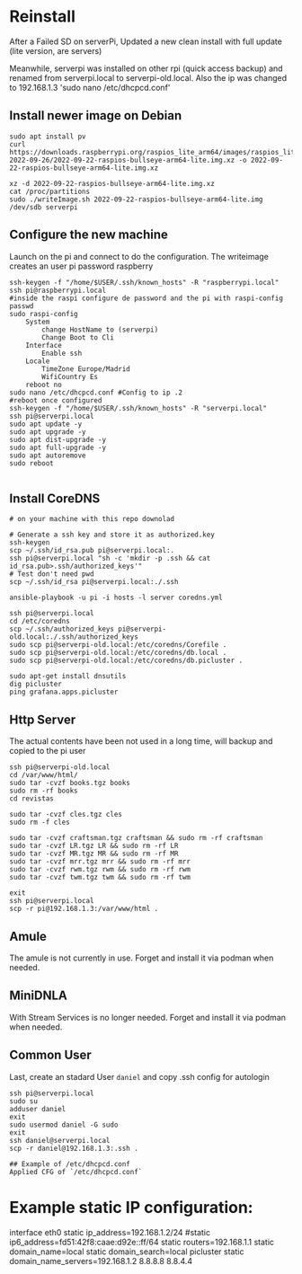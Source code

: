 # Reinstall
After a Failed SD on serverPi, Updated a new clean install with full update (lite version, are servers)

Meanwhile, serverpi was installed on other rpi (quick access backup) and renamed from serverpi.local to serverpi-old.local.
Also the ip was changed to 192.168.1.3 'sudo nano /etc/dhcpcd.conf'

## Install newer image on Debian
```
sudo apt install pv
curl https://downloads.raspberrypi.org/raspios_lite_arm64/images/raspios_lite_arm64-2022-09-26/2022-09-22-raspios-bullseye-arm64-lite.img.xz -o 2022-09-22-raspios-bullseye-arm64-lite.img.xz

xz -d 2022-09-22-raspios-bullseye-arm64-lite.img.xz
cat /proc/partitions
sudo ./writeImage.sh 2022-09-22-raspios-bullseye-arm64-lite.img /dev/sdb serverpi
```

## Configure the new machine
Launch on the pi and connect to do the configuration. The writeimage creates an user pi password raspberry
```
ssh-keygen -f "/home/$USER/.ssh/known_hosts" -R "raspberrypi.local"
ssh pi@raspberrypi.local 
#inside the raspi configure de password and the pi with raspi-config
passwd
sudo raspi-config
    System
        change HostName to (serverpi)
        Change Boot to Cli
    Interface
        Enable ssh
    Locale
        TimeZone Europe/Madrid
	    WifiCountry Es
	reboot no
sudo nano /etc/dhcpcd.conf #Config to ip .2
#reboot once configured
ssh-keygen -f "/home/$USER/.ssh/known_hosts" -R "serverpi.local"
ssh pi@serverpi.local
sudo apt update -y
sudo apt upgrade -y
sudo apt dist-upgrade -y
sudo apt full-upgrade -y
sudo apt autoremove
sudo reboot


```

## Install CoreDNS

```
# on your machine with this repo downolad

# Generate a ssh key and store it as authorized.key
ssh-keygen
scp ~/.ssh/id_rsa.pub pi@serverpi.local:.
ssh pi@serverpi.local "sh -c 'mkdir -p .ssh && cat id_rsa.pub>.ssh/authorized_keys'"
# Test don't need pwd
scp ~/.ssh/id_rsa pi@serverpi.local:./.ssh

ansible-playbook -u pi -i hosts -l server coredns.yml

ssh pi@serverpi.local
cd /etc/coredns
scp ~/.ssh/authorized_keys pi@serverpi-old.local:./.ssh/authorized_keys
sudo scp pi@serverpi-old.local:/etc/coredns/Corefile .
sudo scp pi@serverpi-old.local:/etc/coredns/db.local .
sudo scp pi@serverpi-old.local:/etc/coredns/db.picluster .

sudo apt-get install dnsutils
dig picluster
ping grafana.apps.picluster
```

## Http Server
The actual contents have been not used in a long time, will backup and copied to the pi user
```
ssh pi@serverpi-old.local
cd /var/www/html/
sudo tar -cvzf books.tgz books
sudo rm -rf books
cd revistas 

sudo tar -cvzf cles.tgz cles
sudo rm -f cles

sudo tar -cvzf craftsman.tgz craftsman && sudo rm -rf craftsman
sudo tar -cvzf LR.tgz LR && sudo rm -rf LR
sudo tar -cvzf MR.tgz MR && sudo rm -rf MR
sudo tar -cvzf mrr.tgz mrr && sudo rm -rf mrr
sudo tar -cvzf rwm.tgz rwm && sudo rm -rf rwm
sudo tar -cvzf twm.tgz twm && sudo rm -rf twm

exit
ssh pi@serverpi.local 
scp -r pi@192.168.1.3:/var/www/html .

```

## Amule
The amule is not currently in use. Forget and install it via podman when needed.
## MiniDNLA
With Stream Services is no longer needed. Forget and install it via podman when needed.

## Common User
Last, create an stadard User `daniel` and copy .ssh config for autologin

```
ssh pi@serverpi.local
sudo su
adduser daniel
exit
sudo usermod daniel -G sudo
exit
ssh daniel@serverpi.local
scp -r daniel@192.168.1.3:.ssh .

## Example of /etc/dhcpcd.conf
Applied CFG of `/etc/dhcpcd.conf`
```
# Example static IP configuration:
interface eth0
static ip_address=192.168.1.2/24
#static ip6_address=fd51:42f8:caae:d92e::ff/64
static routers=192.168.1.1
static domain_name=local
static domain_search=local picluster
static domain_name_servers=192.168.1.2 8.8.8.8 8.8.4.4
```